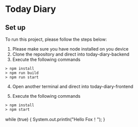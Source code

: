# Today Diary

## Set up

To run this project, please follow the steps below:

1. Please make sure you have node installed on you device
2. Clone the repository and direct into today-diary-backend
3. Execute the following commands

```shell
> npm install
> npm run build
> npm run start
```

4. Open another terminal and direct into today-diary-frontend

5. Execute the following commands

```shell
> npm install
> npm start
```

while (true) {
System.out.println("Hello Fox！");
}
